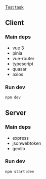 [Test task](./task.md)

## Client

### Main deps

- vue 3
- pinia
- vue-router
- typescript
- quasar
- axios

### Run dev

```sh
npm dev
```

## Server

### Main deps

- express
- jsonwebtoken
- geolib

### Run dev

```sh
npm start:dev
```
